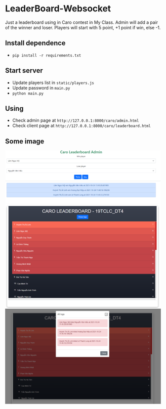 # LeaderBoard-Websocket
Just a leaderboard using in Caro contest in My Class. Admin will add a pair of the winner and loser. Players will start with 5 point, +1 point if win, else -1.
## Install dependence
- `pip install -r requirements.txt`
## Start server
- Update players list in `static/players.js`
- Update password in `main.py`
- `python main.py`
## Using
- Check admin page at `http://127.0.0.1:8000/caro/admin.html`
- Check client page at `http://127.0.0.1:8000/caro/leaderboard.html`
## Some image
![Admin](https://github.com/huytuong010101/leaderBoard-Websocket/blob/main/docs/admin.png?raw=true)
![Client leaderboard](https://github.com/huytuong010101/leaderBoard-Websocket/blob/main/docs/client1.png?raw=true)
![Client log](https://github.com/huytuong010101/leaderBoard-Websocket/blob/main/docs/client2.png?raw=true)
